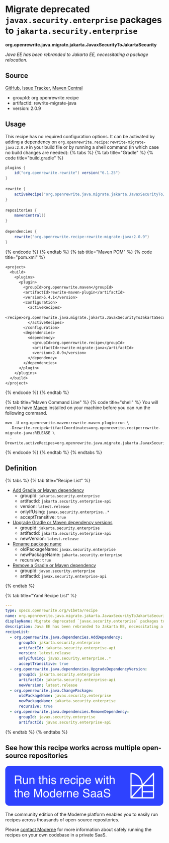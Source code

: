 # Migrate deprecated `javax.security.enterprise` packages to `jakarta.security.enterprise`

**org.openrewrite.java.migrate.jakarta.JavaxSecurityToJakartaSecurity**

_Java EE has been rebranded to Jakarta EE, necessitating a package relocation._

## Source

[GitHub](https://github.com/openrewrite/rewrite-migrate-java/blob/main/src/main/resources/META-INF/rewrite/jakarta-ee-9.yml), [Issue Tracker](https://github.com/openrewrite/rewrite-migrate-java/issues), [Maven Central](https://central.sonatype.com/artifact/org.openrewrite.recipe/rewrite-migrate-java/2.0.9/jar)

* groupId: org.openrewrite.recipe
* artifactId: rewrite-migrate-java
* version: 2.0.9


## Usage

This recipe has no required configuration options. It can be activated by adding a dependency on `org.openrewrite.recipe:rewrite-migrate-java:2.0.9` in your build file or by running a shell command (in which case no build changes are needed): 
{% tabs %}
{% tab title="Gradle" %}
{% code title="build.gradle" %}
```groovy
plugins {
    id("org.openrewrite.rewrite") version("6.1.25")
}

rewrite {
    activeRecipe("org.openrewrite.java.migrate.jakarta.JavaxSecurityToJakartaSecurity")
}

repositories {
    mavenCentral()
}

dependencies {
    rewrite("org.openrewrite.recipe:rewrite-migrate-java:2.0.9")
}
```
{% endcode %}
{% endtab %}
{% tab title="Maven POM" %}
{% code title="pom.xml" %}
```markup
<project>
  <build>
    <plugins>
      <plugin>
        <groupId>org.openrewrite.maven</groupId>
        <artifactId>rewrite-maven-plugin</artifactId>
        <version>5.4.1</version>
        <configuration>
          <activeRecipes>
            <recipe>org.openrewrite.java.migrate.jakarta.JavaxSecurityToJakartaSecurity</recipe>
          </activeRecipes>
        </configuration>
        <dependencies>
          <dependency>
            <groupId>org.openrewrite.recipe</groupId>
            <artifactId>rewrite-migrate-java</artifactId>
            <version>2.0.9</version>
          </dependency>
        </dependencies>
      </plugin>
    </plugins>
  </build>
</project>
```
{% endcode %}
{% endtab %}

{% tab title="Maven Command Line" %}
{% code title="shell" %}
You will need to have [Maven](https://maven.apache.org/download.cgi) installed on your machine before you can run the following command.

```shell
mvn -U org.openrewrite.maven:rewrite-maven-plugin:run \
  -Drewrite.recipeArtifactCoordinates=org.openrewrite.recipe:rewrite-migrate-java:RELEASE \
  -Drewrite.activeRecipes=org.openrewrite.java.migrate.jakarta.JavaxSecurityToJakartaSecurity
```
{% endcode %}
{% endtab %}
{% endtabs %}

## Definition

{% tabs %}
{% tab title="Recipe List" %}
* [Add Gradle or Maven dependency](../../../java/dependencies/adddependency.md)
  * groupId: `jakarta.security.enterprise`
  * artifactId: `jakarta.security.enterprise-api`
  * version: `latest.release`
  * onlyIfUsing: `javax.security.enterprise..*`
  * acceptTransitive: `true`
* [Upgrade Gradle or Maven dependency versions](../../../java/dependencies/upgradedependencyversion.md)
  * groupId: `jakarta.security.enterprise`
  * artifactId: `jakarta.security.enterprise-api`
  * newVersion: `latest.release`
* [Rename package name](../../../java/changepackage.md)
  * oldPackageName: `javax.security.enterprise`
  * newPackageName: `jakarta.security.enterprise`
  * recursive: `true`
* [Remove a Gradle or Maven dependency](../../../java/dependencies/removedependency.md)
  * groupId: `javax.security.enterprise`
  * artifactId: `javax.security.enterprise-api`

{% endtab %}

{% tab title="Yaml Recipe List" %}
```yaml
---
type: specs.openrewrite.org/v1beta/recipe
name: org.openrewrite.java.migrate.jakarta.JavaxSecurityToJakartaSecurity
displayName: Migrate deprecated `javax.security.enterprise` packages to `jakarta.security.enterprise`
description: Java EE has been rebranded to Jakarta EE, necessitating a package relocation.
recipeList:
  - org.openrewrite.java.dependencies.AddDependency:
      groupId: jakarta.security.enterprise
      artifactId: jakarta.security.enterprise-api
      version: latest.release
      onlyIfUsing: javax.security.enterprise..*
      acceptTransitive: true
  - org.openrewrite.java.dependencies.UpgradeDependencyVersion:
      groupId: jakarta.security.enterprise
      artifactId: jakarta.security.enterprise-api
      newVersion: latest.release
  - org.openrewrite.java.ChangePackage:
      oldPackageName: javax.security.enterprise
      newPackageName: jakarta.security.enterprise
      recursive: true
  - org.openrewrite.java.dependencies.RemoveDependency:
      groupId: javax.security.enterprise
      artifactId: javax.security.enterprise-api

```
{% endtab %}
{% endtabs %}

## See how this recipe works across multiple open-source repositories

[![Moderne Link Image](/.gitbook/assets/ModerneRecipeButton.png)](https://app.moderne.io/recipes/org.openrewrite.java.migrate.jakarta.JavaxSecurityToJakartaSecurity)

The community edition of the Moderne platform enables you to easily run recipes across thousands of open-source repositories.

Please [contact Moderne](https://moderne.io/product) for more information about safely running the recipes on your own codebase in a private SaaS.
